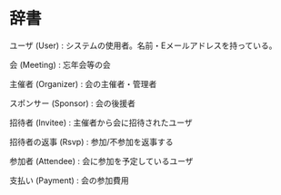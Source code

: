 辞書
=============================

ユーザ (User)
: システムの使用者。名前・Eメールアドレスを持っている。

会 (Meeting)
: 忘年会等の会

主催者 (Organizer)
: 会の主催者・管理者

スポンサー (Sponsor)
: 会の後援者

招待者 (Invitee)
: 主催者から会に招待されたユーザ

招待者の返事 (Rsvp)
: 参加/不参加を返事する

参加者 (Attendee)
: 会に参加を予定しているユーザ

支払い (Payment)
: 会の参加費用
